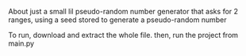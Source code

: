 About
just a small lil pseudo-random number generator that asks for 2 ranges, using a seed stored to generate a pseudo-random number

To run, download and extract the whole file.
then, run the project from main.py
